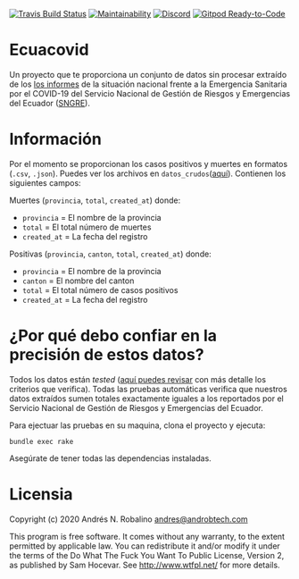 [![Travis Build Status](https://travis-ci.org/andrab/ecuacovid.svg?branch=master)](https://travis-ci.org/andrab/ecuacovid)
[![Maintainability](https://api.codeclimate.com/v1/badges/2c1e8fb845a904141619/maintainability)](https://codeclimate.com/github/andrab/ecuacovid/maintainability)
[![Discord](https://img.shields.io/discord/693754947040444436.svg?logo=discord)](https://discord.gg/WnS2ss)
[![Gitpod Ready-to-Code](https://img.shields.io/badge/Gitpod-Ready--to--Code-blue?logo=gitpod)](https://gitpod.io/#https://github.com/andrab/ecuacovid)


# Ecuacovid

Un proyecto que te proporciona un conjunto de datos sin procesar extraído de los [los informes](fuentes/) de la situación nacional frente a la Emergencia Sanitaria por el COVID-19 del Servicio Nacional de Gestión de Riesgos y Emergencias del Ecuador ([SNGRE](https://www.gestionderiesgos.gob.ec)).

# Información

Por el momento se proporcionan los casos positivos y muertes en formatos (`.csv`, `.json`). Puedes ver los archivos en `datos_crudos`([aquí](datos_crudos/)). Contienen los siguientes campos:

Muertes (`provincia`, `total`, `created_at`) donde:

* `provincia` = El nombre de la provincia
* `total` = El total número de muertes
* `created_at` = La fecha del registro

Positivas (`provincia`, `canton`, `total`, `created_at`) donde:

* `provincia` = El nombre de la provincia
* `canton` = El nombre del canton
* `total` = El total número de casos positivos
* `created_at` = La fecha del registro


# ¿Por qué debo confiar en la precisión de estos datos?

Todos los datos están _tested_ ([aquí puedes revisar](spec/ecuacovid/criterios.rb) con más detalle los criterios que verifica). Todas las pruebas automáticas verifica que nuestros datos extraídos sumen totales exactamente iguales a los reportados por el Servicio Nacional de Gestión de Riesgos y Emergencias del Ecuador.

Para ejectuar las pruebas en su maquina, clona el proyecto y ejecuta:

```shells
bundle exec rake
```

Asegúrate de tener todas las dependencias instaladas.

# Licensia

Copyright (c) 2020 Andrés N. Robalino <andres@androbtech.com>

This program is free software. It comes without any warranty,
to the extent permitted by applicable law.
You can redistribute it and/or modify it under the terms of the
Do What The Fuck You Want To Public License,
Version 2, as published by Sam Hocevar.
See http://www.wtfpl.net/ for more details.
